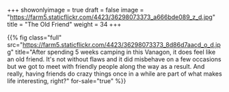 +++
showonlyimage = true
draft = false
image = "https://farm5.staticflickr.com/4423/36298073373_a666bde089_z_d.jpg"
title = "The Old Friend"
weight = 34
+++

{{% fig class="full" src="https://farm5.staticflickr.com/4423/36298073373_8d86d7aacd_o_d.jpg" title="After spending 5 weeks camping in this Vanagon, it does feel like an old friend. It's not without flaws and it did misbehave on a few occasions but we got to meet with friendly people along the way as a result. And really, having friends do crazy things once in a while are part of what makes life interesting, right?" for-sale="true" %}}
